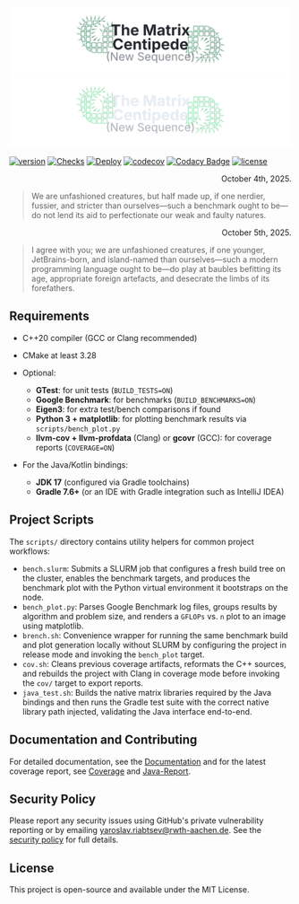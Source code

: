 ![MC Logo Light](assets/lbanner.svg#gh-light-mode-only)![MC Logo Dark](assets/dbanner.svg#gh-dark-mode-only)

[![version](https://img.shields.io/github/v/release/ninjaro/matrix-centipede?include_prereleases)](https://github.com/ninjaro/matrix-centipede/releases/latest)
[![Checks](https://github.com/ninjaro/matrix-centipede/actions/workflows/tests.yml/badge.svg)](https://github.com/ninjaro/matrix-centipede/actions/workflows/tests.yml)
[![Deploy](https://github.com/ninjaro/matrix-centipede/actions/workflows/html.yml/badge.svg)](https://github.com/ninjaro/matrix-centipede/actions/workflows/html.yml)
[![codecov](https://codecov.io/gh/ninjaro/matrix-centipede/graph/badge.svg?token=5XTA5DNO4S)](https://codecov.io/gh/ninjaro/matrix-centipede)
[![Codacy Badge](https://app.codacy.com/project/badge/Grade/2288fe837def4b1b9d89f170e9d63594)](https://app.codacy.com/gh/ninjaro/matrix-centipede/dashboard?utm_source=gh&utm_medium=referral&utm_content=&utm_campaign=Badge_grade)
[![license](https://img.shields.io/github/license/ninjaro/matrix-centipede?color=e6e6e6)](https://github.com/ninjaro/matrix-centipede/blob/master/license)

<p align="right">October 4th, 2025.</p>

> We are unfashioned creatures, but half made up, if one nerdier, fussier, and stricter than ourselves—such a benchmark
> ought to be—do not lend its aid to perfectionate our weak and faulty natures.

<p align="right">October 5th, 2025.</p>

> I agree with you; we are unfashioned creatures, if one younger, JetBrains-born, and island-named than ourselves—such a
> modern programming language ought to be—do play at baubles befitting its age, appropriate foreign artefacts, and
> desecrate the limbs of its forefathers.

## Requirements

* C++20 compiler (GCC or Clang recommended)
* CMake at least 3.28
* Optional:

    * **GTest**: for unit tests (`BUILD_TESTS=ON`)
    * **Google Benchmark**: for benchmarks (`BUILD_BENCHMARKS=ON`)
    * **Eigen3**: for extra test/bench comparisons if found
    * **Python 3 + matplotlib**: for plotting benchmark results via `scripts/bench_plot.py`
    * **llvm-cov + llvm-profdata** (Clang) or **gcovr** (GCC): for coverage reports (`COVERAGE=ON`)
* For the Java/Kotlin bindings:

    * **JDK 17** (configured via Gradle toolchains)
    * **Gradle 7.6+** (or an IDE with Gradle integration such as IntelliJ IDEA)

## Project Scripts

The `scripts/` directory contains utility helpers for common project workflows:

* `bench.slurm`: Submits a SLURM job that configures a fresh build tree on the
  cluster, enables the benchmark targets, and produces the benchmark plot with the
  Python virtual environment it bootstraps on the node.
* `bench_plot.py`: Parses Google Benchmark log files, groups results by
  algorithm and problem size, and renders a `GFLOPs` vs. `n` plot to an image using
  matplotlib.
* `brench.sh`: Convenience wrapper for running the same benchmark build and
  plot generation locally without SLURM by configuring the project in release mode
  and invoking the `bench_plot` target.
* `cov.sh`: Cleans previous coverage artifacts, reformats the C++ sources, and
  rebuilds the project with Clang in coverage mode before invoking the `cov/`
  target to export reports.
* `java_test.sh`: Builds the native matrix libraries required by the Java
  bindings and then runs the Gradle test suite with the correct native library
  path injected, validating the Java interface end-to-end.

## Documentation and Contributing

For detailed documentation, see the [Documentation](https://ninjaro.github.io/matrix-centipede/doc/) and for the latest
coverage report, see [Coverage](https://ninjaro.github.io/matrix-centipede/cov/)
and [Java-Report](https://ninjaro.github.io/matrix-centipede/java-report/).

## Security Policy

Please report any security issues using GitHub's private vulnerability reporting
or by emailing [yaroslav.riabtsev@rwth-aachen.de](mailto:yaroslav.riabtsev@rwth-aachen.de).
See the [security policy](.github/SECURITY.md) for full details.

## License

This project is open-source and available under the MIT License.
